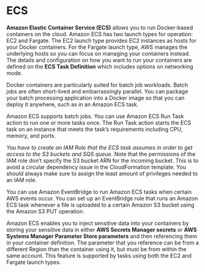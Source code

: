 # ECS
 
**Amazon Elastic Container Service (ECS)** allows you to run Docker-based containers on the cloud. Amazon ECS has two launch types for operation: EC2 and Fargate. The EC2 launch type provides EC2 instances as hosts for your Docker containers. For the Fargate launch type, AWS manages the underlying hosts so you can focus on managing your containers instead. The details and configuration on how you want to run your containers are defined on the **ECS Task Definition** which includes options on networking mode. 

Docker containers are particularly suited for batch job workloads. Batch jobs are often short-lived and embarrassingly parallel. You can package your batch processing application into a Docker image so that you can deploy it anywhere, such as in an Amazon ECS task.

Amazon ECS supports batch jobs. You can use Amazon ECS Run Task action to run one or more tasks once. The Run Task action starts the ECS task on an instance that meets the task’s requirements including CPU, memory, and ports.

*You have to create an IAM Role that the ECS task assumes in order to get access to the S3 buckets and SQS queue*. Note that the permissions of the IAM role don’t specify the S3 bucket ARN for the incoming bucket. This is to avoid a circular dependency issue in the CloudFormation template. You should always make sure to assign the least amount of privileges needed to an IAM role.

You can use Amazon EventBridge to run Amazon ECS tasks when certain AWS events occur. You can set up an EventBridge rule that runs an Amazon ECS task whenever a file is uploaded to a certain Amazon S3 bucket using the Amazon S3 PUT operation.

Amazon ECS enables you to inject sensitive data into your containers by storing your sensitive data in either **AWS Secrets Manager secrets** or **AWS Systems Manager Parameter Store parameters** and then referencing them in your container definition. The parameter that you reference can be from a different Region than the container using it, but must be from within the same account. This feature is supported by tasks using both the EC2 and Fargate launch types.
